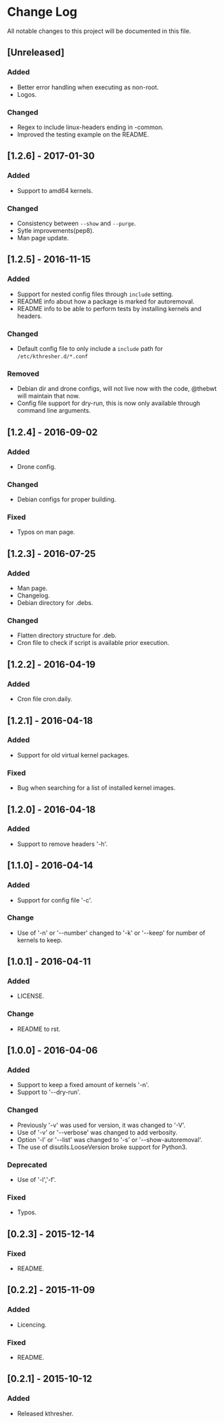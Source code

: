# Change Log
All notable changes to this project will be documented in this file.

## [Unreleased]
### Added
- Better error handling when executing as non-root.
- Logos.

### Changed
- Regex to include linux-headers ending in -common.
- Improved the testing example on the README.

## [1.2.6] - 2017-01-30
### Added
- Support to amd64 kernels.

### Changed
- Consistency between `--show` and `--purge`.
- Sytle improvements(pep8).
- Man page update.

## [1.2.5] - 2016-11-15
### Added
- Support for nested config files through `include` setting.
- README info about how a package is marked for autoremoval.
- README info to be able to perform tests by installing kernels and headers.

### Changed
- Default config file to only include a `include` path for `/etc/kthresher.d/*.conf`

### Removed
- Debian dir and drone configs, will not live now with the code, @thebwt will maintain that now.
- Config file support for dry-run, this is now only available through command line arguments.

## [1.2.4] - 2016-09-02
### Added
- Drone config.

### Changed
- Debian configs for proper building.

### Fixed
- Typos on man page.

## [1.2.3] - 2016-07-25
### Added
- Man page.
- Changelog.
- Debian directory for .debs.

### Changed
- Flatten directory structure for .deb.
- Cron file to check if script is available prior execution.

## [1.2.2] - 2016-04-19
### Added
- Cron file cron.daily.

## [1.2.1] - 2016-04-18
### Added
- Support for old virtual kernel packages.

### Fixed
- Bug when searching for a list of installed kernel images.

## [1.2.0] - 2016-04-18
### Added
- Support to remove headers '-h'.

## [1.1.0] - 2016-04-14
### Added
- Support for config file '-c'.

### Change
- Use of '-n' or '--number' changed to '-k' or '--keep' for number of kernels to keep.

## [1.0.1] - 2016-04-11
### Added
- LICENSE.

### Change
- README to rst.

## [1.0.0] - 2016-04-06
### Added
- Support to keep a fixed amount of kernels '-n'.
- Support to '--dry-run'.

### Changed
- Previously '-v' was used for version, it was changed to '-V'.
- Use of '-v' or '--verbose' was changed to add verbosity.
- Option '-l' or '--list'  was changed to '-s' or '--show-autoremoval'.
- The use of disutils.LooseVersion broke support for Python3.

### Deprecated
- Use of '-l','-f'.

### Fixed
- Typos.

## [0.2.3] - 2015-12-14
### Fixed
- README.

## [0.2.2] - 2015-11-09
### Added
- Licencing.

### Fixed
- README.

## [0.2.1] - 2015-10-12
### Added
- Released kthresher.
